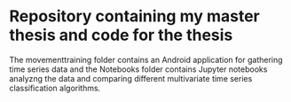 # Repository containing my master thesis and code for the thesis

The movementtraining folder contains an Android application for gathering time series data and the Notebooks folder contains Jupyter notebooks analyzng the data and comparing different multivariate time series classification algorithms. 
